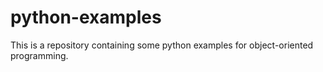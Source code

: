 # python-examples

This is a repository containing some python examples for object-oriented programming.
